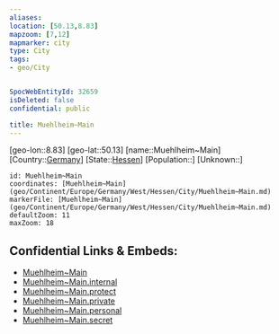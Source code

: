 ```yaml
---
aliases: 
location: [50.13,8.83]
mapzoom: [7,12] 
mapmarker: city 
type: City
tags:
- geo/City


SpocWebEntityId: 32659
isDeleted: false
confidential: public

title: Muehlheim~Main
---
```

[geo-lon::8.83]
[geo-lat::50.13]
[name::Muehlheim~Main]
[Country::[Germany](geo/Continent/Europe/Germany.md)]
[State::[Hessen](geo/Continent/Europe/Germany/West/Hessen.md)]
[Population::]
[Unknown::]


```leaflet
id: Muehlheim~Main
coordinates: [Muehlheim~Main](geo/Continent/Europe/Germany/West/Hessen/City/Muehlheim~Main.md)
markerFile: [Muehlheim~Main](geo/Continent/Europe/Germany/West/Hessen/City/Muehlheim~Main.md)
defaultZoom: 11 
maxZoom: 18
```


## Confidential Links & Embeds: 
- [Muehlheim~Main](../../../../../../../../_public/geo/Continent/Europe/Germany/West/Hessen/City/Muehlheim~Main.md) 
- [Muehlheim~Main.internal](../../../../../../../../_internal/geo/Continent/Europe/Germany/West/Hessen/City/Muehlheim~Main.internal.md) 
- [Muehlheim~Main.protect](../../../../../../../../_protect/geo/Continent/Europe/Germany/West/Hessen/City/Muehlheim~Main.protect.md) 
- [Muehlheim~Main.private](../../../../../../../../_private/geo/Continent/Europe/Germany/West/Hessen/City/Muehlheim~Main.private.md) 
- [Muehlheim~Main.personal](../../../../../../../../_personal/geo/Continent/Europe/Germany/West/Hessen/City/Muehlheim~Main.personal.md) 
- [Muehlheim~Main.secret](../../../../../../../../_secret/geo/Continent/Europe/Germany/West/Hessen/City/Muehlheim~Main.secret.md) 
